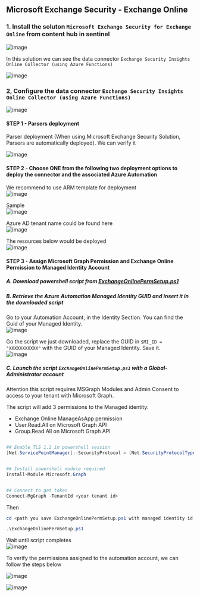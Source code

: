 ## Microsoft Exchange Security - Exchange Online

### 1. Install the soluton `Microsoft Exchange Security for Exchange Online`  from content hub in sentinel
![image](https://github.com/guguji666666/GJS-Sentinel-Tips/assets/96930989/b77641c7-0123-4caf-aa9b-c19f5434b87b)

In this solution we can see the data connector `Exchange Security Insights Online Collector (using Azure Functions)` 

![image](https://github.com/guguji666666/GJS-Sentinel-Tips/assets/96930989/6fc388d5-da9e-44f3-af98-12359ce834d9)


### 2, Configure the data connector `Exchange Security Insights Online Collector (using Azure Functions)` 

![image](https://github.com/guguji666666/GJS-Sentinel-Tips/assets/96930989/be040010-2a75-4d9b-bd97-1d787a086943)


#### STEP 1 - Parsers deployment

Parser deployment (When using Microsoft Exchange Security Solution, Parsers are automatically deployed). We can verify it

![image](https://github.com/guguji666666/GJS-Sentinel-Tips/assets/96930989/8ffebbd7-3298-4750-974e-254d669be73d)


#### STEP 2 - Choose ONE from the following two deployment options to deploy the connector and the associated Azure Automation

We recommend to use ARM template for deployment <br>
![image](https://github.com/guguji666666/GJS-Sentinel-Tips/assets/96930989/327adb39-b05c-4414-8fc6-6b31f0c29446)


Sample <br>
![image](https://github.com/guguji666666/GJS-Sentinel-Tips/assets/96930989/a1b71779-1769-4f01-8bba-55294dd6f3e7)


Azure AD tenant name could be found here <br>
![image](https://github.com/guguji666666/GJS-Sentinel-Tips/assets/96930989/44612575-663f-4c60-bf2b-1516a67dc436)


The resources below would be deployed <br>
![image](https://github.com/guguji666666/GJS-Sentinel-Tips/assets/96930989/9406eb9f-e0f8-492e-89ff-c71ad69471e0)


#### STEP 3 - Assign Microsoft Graph Permission and Exchange Online Permission to Managed Identity Account

##### A. Download powershell script from [ExchangeOnlinePermSetup.ps1](https://github.com/nlepagnez/ESI-PublicContent/blob/main/Solutions/ESICollector/OnlineDeployment/ExchangeOnlinePermSetup.ps1)

##### B. Retrieve the Azure Automation Managed Identity GUID and insert it in the downloaded script

Go to your Automation Account, in the Identity Section. You can find the Guid of your Managed Identity. <br>
![image](https://github.com/guguji666666/GJS-Sentinel-Tips/assets/96930989/1f362780-7a23-4c02-917f-141518a5022a)


Go the script we just downloaded, replace the GUID in `$MI_ID = "XXXXXXXXXXX"` with the GUID of your Managed Identity. Save it. <br>
![image](https://github.com/guguji666666/GJS-Sentinel-Tips/assets/96930989/5df98958-7ea9-460f-ac49-1b6293d37e83)


##### C. Launch the script `ExchangeOnlinePermSetup.ps1` with a **Global-Administrator** account

Attention this script requires MSGraph Modules and Admin Consent to access to your tenant with Microsoft Graph.

The script will add 3 permissions to the Managed identity:
* Exchange Online ManageAsApp permission
* User.Read.All on Microsoft Graph API
* Group.Read.All on Microsoft Graph API

```powershell

## Enable TLS 1.2 in powershell session
[Net.ServicePointManager]::SecurityProtocol = [Net.SecurityProtocolType]::Tls12


## Install powershell module required
Install-Module Microsoft.Graph


## Connect to get token
Connect-MgGraph -TenantId <your tenant id>
```

Then
```powershell
cd <path you save ExchangeOnlinePermSetup.ps1 with managed identity id filled>

.\ExchangeOnlinePermSetup.ps1
```

Wait until script completes <br>
![image](https://github.com/guguji666666/GJS-Sentinel-Tips/assets/96930989/278bbcce-b3d1-491a-a713-25b0b5005ba6)


To verify the permissions assigned to the automation account, we can follow the steps below <br>

![image](https://github.com/guguji666666/GJS-Sentinel-Tips/assets/96930989/91ed782c-f367-4ab8-8844-0d979c418352)

![image](https://github.com/guguji666666/GJS-Sentinel-Tips/assets/96930989/4cd33e7c-9749-4a34-8c9f-b6b753c1b0c6)


